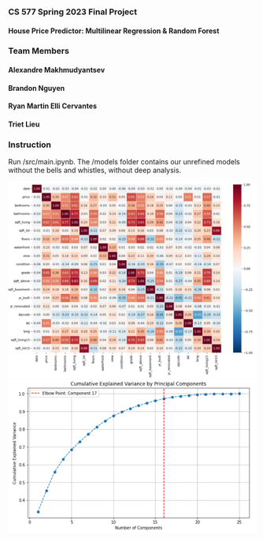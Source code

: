 ### CS 577 Spring 2023 Final Project
#### House Price Predictor: Multilinear Regression & Random Forest
 
### Team Members
#### Alexandre Makhmudyantsev
#### Brandon Nguyen
#### Ryan Martin Elli Cervantes
#### Triet Lieu

### Instruction

Run /src/main.ipynb.
The /models folder contains our unrefined models without the bells and whistles, without deep analysis.

![Correlation Matrix](./correlation_matrix.png)
![Principal Components](./pca.png)